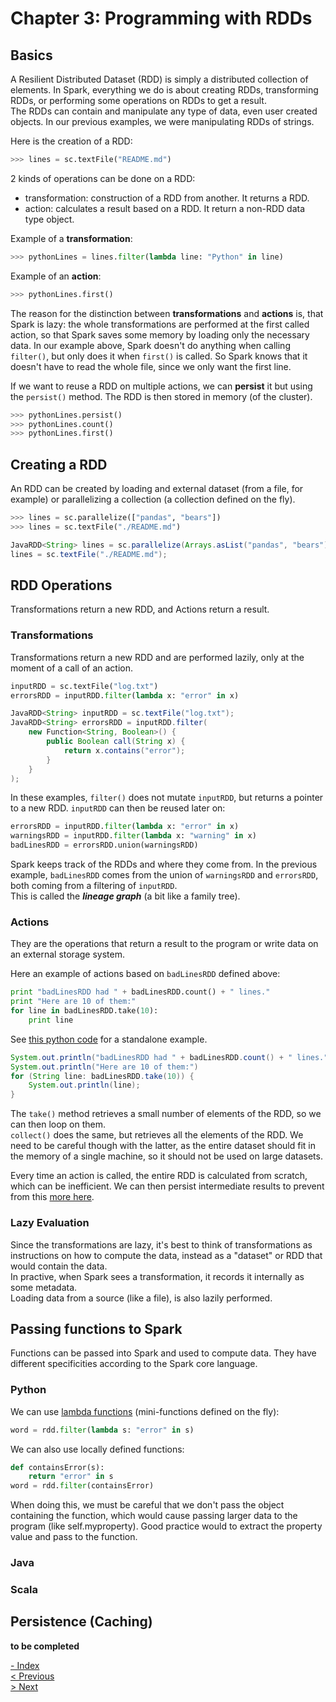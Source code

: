 # Chapter 3: Programming with RDDs
## Basics
A Resilient Distributed Dataset (RDD) is simply a distributed collection of elements. In Spark, everything we do is about creating RDDs, transforming RDDs, or performing some operations on RDDs to get a result.  
The RDDs can contain and manipulate any type of data, even user created objects. In our previous examples, we were manipulating RDDs of strings.  

Here is the creation of a RDD:
```python
>>> lines = sc.textFile("README.md")
```
2 kinds of operations can be done on a RDD:
* transformation: construction of a RDD from another. It returns a RDD.
* action: calculates a result based on a RDD. It return a non-RDD data type object.

Example of a **transformation**:
```python
>>> pythonLines = lines.filter(lambda line: "Python" in line)
```
Example of an **action**:
```python
>>> pythonLines.first()
```

The reason for the distinction between **transformations** and **actions** is, that Spark is lazy: the whole transformations are performed at the first called action, so that Spark saves some memory by loading only the necessary data.
In our example above, Spark doesn't do anything when calling `filter()`, but only does it when `first()` is called. So Spark knows that it doesn't have to read the whole file, since we only want the first line.

If we want to reuse a RDD on multiple actions, we can **persist** it but using the `persist()` method. The RDD is then stored in memory (of the cluster).

```python
>>> pythonLines.persist()
>>> pythonLines.count()
>>> pythonLines.first()
```

## Creating a RDD
An RDD can be created by loading and external dataset (from a file, for example) or parallelizing a collection (a collection defined on the fly).

```python
>>> lines = sc.parallelize(["pandas", "bears"])
>>> lines = sc.textFile("./README.md")
```

```java
JavaRDD<String> lines = sc.parallelize(Arrays.asList("pandas", "bears"));
lines = sc.textFile("./README.md");
```

## RDD Operations
Transformations return a new RDD, and Actions return a result.

### Transformations
Transformations return a new RDD and are performed lazily, only at the moment of a call of an action.

```python
inputRDD = sc.textFile("log.txt")
errorsRDD = inputRDD.filter(lambda x: "error" in x)
```

```java
JavaRDD<String> inputRDD = sc.textFile("log.txt");
JavaRDD<String> errorsRDD = inputRDD.filter(
    new Function<String, Boolean>() {
        public Boolean call(String x) {
            return x.contains("error");
        }
    }
);
```

In these examples, `filter()` does not mutate `inputRDD`, but returns a pointer to a new RDD. `inputRDD` can then be reused later on:

```python
errorsRDD = inputRDD.filter(lambda x: "error" in x)
warningsRDD = inputRDD.filter(lambda x: "warning" in x)
badLinesRDD = errorsRDD.union(warningsRDD)
```

Spark keeps track of the RDDs and where they come from. In the previous example, `badLinesRDD` comes from the union of `warningsRDD` and `errorsRDD`, both coming from a filtering of `inputRDD`.  
This is called the **_lineage graph_** (a bit like a family tree).

### Actions
They are the operations that return a result to the program or write data on an external storage system.

Here an example of actions based on `badLinesRDD` defined above:
```python
print "badLinesRDD had " + badLinesRDD.count() + " lines."
print "Here are 10 of them:"
for line in badLinesRDD.take(10):
    print line
```
See [this python code](./ch3_standalone_badlines.py) for a standalone example.

```java
System.out.println("badLinesRDD had " + badLinesRDD.count() + " lines.")
System.out.println("Here are 10 of them:")
for (String line: badLinesRDD.take(10)) {
    System.out.println(line);
}
```

The `take()` method retrieves a small number of elements of the RDD, so we can then loop on them.  
`collect()` does the same, but retrieves all the elements of the RDD. We need to be careful though with the latter, as the entire dataset should fit in the memory of a single machine, so it should not be used on large datasets.

Every time an action is called, the entire RDD is calculated from scratch, which can be inefficient. We can then persist intermediate results to prevent from this [more here](#persistence-caching).

### Lazy Evaluation
Since the transformations are lazy, it's best to think of transformations as instructions on how to compute the data, instead as a "dataset" or RDD that would contain the data.  
In practive, when Spark sees a transformation, it records it internally as some metadata.  
Loading data from a source (like a file), is also lazily performed.

## Passing functions to Spark
Functions can be passed into Spark and used to compute data. They have different specificities according to the Spark core language.

### Python
We can use [lambda functions](https://en.wikipedia.org/wiki/Anonymous_function#Python) (mini-functions defined on the fly):
```python
word = rdd.filter(lambda s: "error" in s)
```

We can also use locally defined functions:
```python
def containsError(s):
    return "error" in s
word = rdd.filter(containsError)
```
When doing this, we must be careful that we don't pass the object containing the function, which would cause passing larger data to the program (like self.myproperty). Good practice would to extract the property value and pass to the function.

### Java
### Scala

## Persistence (Caching)

**to be completed**

[- Index](./Spark.md)  
[< Previous](./Spark_chapter2.md)  
[> Next](./Spark_chapter4.md)
